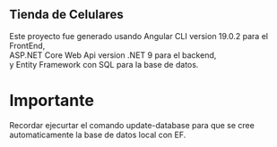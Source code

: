 ## Tienda de Celulares
Este proyecto fue generado usando Angular CLI version 19.0.2 para el FrontEnd, <br/>
 ASP.NET Core Web Api version .NET 9 para el backend, <br/>
y Entity Framework con SQL para la base de datos.

# Importante
Recordar ejecurtar el comando update-database para que se cree automaticamente la base de datos local con EF.
